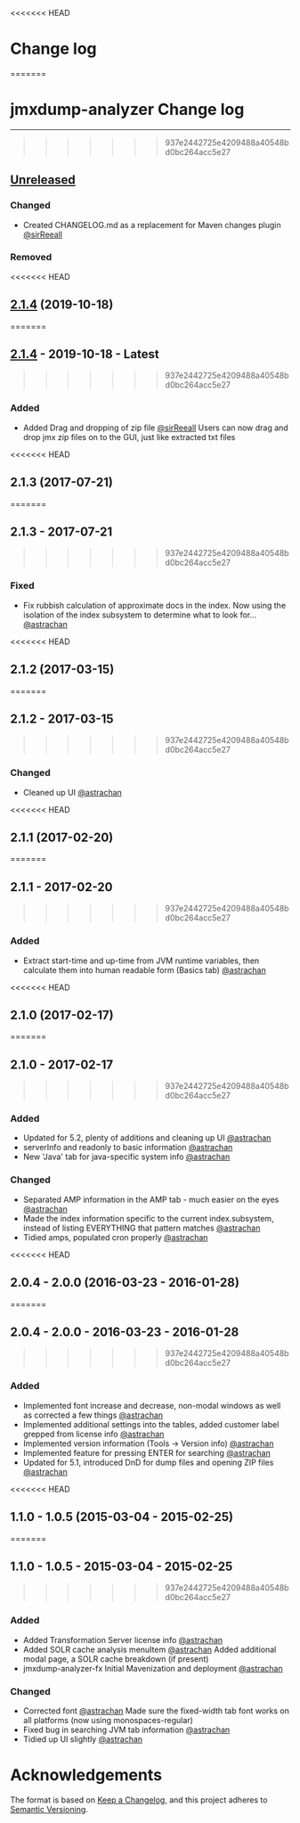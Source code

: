 <<<<<<< HEAD
# Change log
=======
# jmxdump-analyzer Change log
---
>>>>>>> 937e2442725e4209488a40548bd0bc264acc5e27

## [Unreleased]

### Changed
- Created CHANGELOG.md as a replacement for Maven changes plugin [@sirReeall](https://github.com/sirReeall)
### Removed


<<<<<<< HEAD
## [2.1.4] (2019-10-18)
=======
## [2.1.4] - 2019-10-18 - Latest
>>>>>>> 937e2442725e4209488a40548bd0bc264acc5e27

### Added

- Added Drag and dropping of zip file [@sirReeall](https://github.com/sirReeall)
    Users can now drag and drop jmx zip files on to the GUI, just like extracted txt files

<<<<<<< HEAD
## 2.1.3 (2017-07-21)
=======
## 2.1.3 - 2017-07-21
>>>>>>> 937e2442725e4209488a40548bd0bc264acc5e27

### Fixed

- Fix rubbish calculation of approximate docs in the index. Now using the isolation of the index subsystem to determine what to look for... [@astrachan](https://github.com/astrachan)

<<<<<<< HEAD
## 2.1.2 (2017-03-15)
=======
## 2.1.2 - 2017-03-15
>>>>>>> 937e2442725e4209488a40548bd0bc264acc5e27

### Changed

- Cleaned up UI [@astrachan](https://github.com/astrachan)

<<<<<<< HEAD
## 2.1.1 (2017-02-20)
=======
## 2.1.1 - 2017-02-20
>>>>>>> 937e2442725e4209488a40548bd0bc264acc5e27

### Added

- Extract start-time and up-time from JVM runtime variables, then calculate them into human readable form (Basics tab) [@astrachan](https://github.com/astrachan)

<<<<<<< HEAD
## 2.1.0 (2017-02-17)
=======
## 2.1.0 - 2017-02-17
>>>>>>> 937e2442725e4209488a40548bd0bc264acc5e27

### Added

- Updated for 5.2, plenty of additions and cleaning up UI [@astrachan](https://github.com/astrachan)
- serverInfo and readonly to basic information [@astrachan](https://github.com/astrachan)
- New 'Java' tab for java-specific system info [@astrachan](https://github.com/astrachan)

### Changed

- Separated AMP information in the AMP tab - much easier on the eyes [@astrachan](https://github.com/astrachan)
- Made the index information specific to the current index.subsystem, instead of listing EVERYTHING that pattern matches [@astrachan](https://github.com/astrachan)
- Tidied amps, populated cron properly [@astrachan](https://github.com/astrachan)

<<<<<<< HEAD
## 2.0.4 - 2.0.0 (2016-03-23 - 2016-01-28)
=======
## 2.0.4 - 2.0.0 - 2016-03-23 - 2016-01-28
>>>>>>> 937e2442725e4209488a40548bd0bc264acc5e27

### Added

- Implemented font increase and decrease, non-modal windows as well as corrected a few things [@astrachan](https://github.com/astrachan)
- Implemented additional settings into the tables, added customer label grepped from license info [@astrachan](https://github.com/astrachan)
- Implemented version information (Tools -> Version info) [@astrachan](https://github.com/astrachan)
- Implemented feature for pressing ENTER for searching [@astrachan](https://github.com/astrachan)
- Updated for 5.1, introduced DnD for dump files and opening ZIP files [@astrachan](https://github.com/astrachan)

<<<<<<< HEAD
## 1.1.0 - 1.0.5 (2015-03-04 - 2015-02-25)
=======
## 1.1.0 - 1.0.5 - 2015-03-04 - 2015-02-25
>>>>>>> 937e2442725e4209488a40548bd0bc264acc5e27

### Added

- Added Transformation Server license info [@astrachan](https://github.com/astrachan)
- Added SOLR cache analysis menuItem [@astrachan](https://github.com/astrachan)
    Added additional modal page, a SOLR cache breakdown (if present) 
- jmxdump-analyzer-fx Initial Mavenization and deployment [@astrachan](https://github.com/astrachan)

### Changed

- Corrected font [@astrachan](https://github.com/astrachan)
    Made sure the fixed-width tab font works on all platforms (now using monospaces-regular)
- Fixed bug in searching JVM tab information [@astrachan](https://github.com/astrachan)
- Tidied up UI slightly [@astrachan](https://github.com/astrachan)

[unreleased]: https://github.com/Alfresco/jmxdump-analyzer/tree/development
[2.1.4]: https://github.com/Alfresco/jmxdump-analyzer

# Acknowledgements

The format is based on [Keep a Changelog](https://keepachangelog.com/en/1.0.0/),
and this project adheres to [Semantic Versioning](https://semver.org/spec/v2.0.0.html).